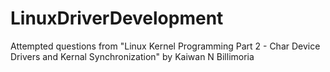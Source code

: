 # LinuxDriverDevelopment

Attempted questions from "Linux Kernel Programming Part 2 - Char Device Drivers and Kernal Synchronization" by Kaiwan N Billimoria
